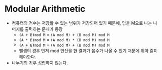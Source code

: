 # Modular Arithmetic

* 컴퓨터의 정수는 저장할 수 있는 범위가 저장되어 있기 때문에, 답을 M으로 나눈 나머지를 출력하는 문제가 등장
  * `(A + B)mod M` = `(A mod M) + (B mod M) mod M`
  * `(A * B)mod M` = `(A mod M) * (B mod M) mod M`
  * `(A + B)mod M` = `(A mod M) + (B mod M) mod M`
  * 뺄셈의 경우 먼저 mod  연산을 한 결과가 음수가 나올 수 있기 때문에 위아 같이 해야한다.
* 나누기의 경우 성립하지 않는다.
